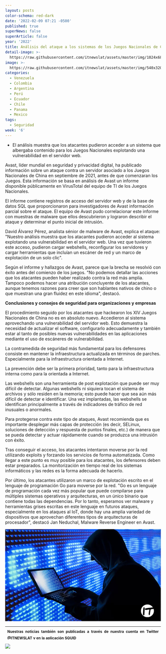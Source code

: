 ```yaml
---
layout: posts
color-schema: red-dark
date: '2022-02-09 07:21 -0500'
published: true
superNews: false
superArticle: false
year: '2022'
title: Análisis del ataque a los sistemas de los Juegos Nacionales de China
detail-image: >-
  https://raw.githubusercontent.com/itnewslat/assets/master/img/1024x680/Ataque-Hacker-G.jpg
image: >-
  https://raw.githubusercontent.com/itnewslat/assets/master/img/540x320/Ataque-Hacker-P.jpg
categories:
  - Venezuela
  - Colombia
  - Argentina
  - Perú
  - Ecuador
  - Chile
  - Panama
  - Mexico
tags:
  - Seguridad
week: '6'
---
```

- El análisis muestra que los atacantes pudieron acceder a un sistema que albergaba contenido para los Juegos Nacionales explotando una vulnerabilidad en el servidor web.

Avast, líder mundial en seguridad y privacidad digital, ha publicado información sobre un ataque contra un servidor asociado a los Juegos Nacionales de China en septiembre de 2021, antes de que comenzaran los Juegos. Esta información se basa en análisis de Avast un informe disponible públicamente en VirusTotal del equipo de TI de los Juegos Nacionales.

El informe contiene registros de acceso del servidor web y de la base de datos SQL que proporcionaron para investigadores de Avast información parcial sobre el ataque. El equipo de Avast pudo correlacionar este informe con muestras de malware que ellos descubrieron y lograron describir el ataque y determinar el punto inicial de intrusión.

David Álvarez Pérez, analista sénior de malware de Avast, explica el ataque: "Nuestro análisis muestra que los atacantes pudieron acceder al sistema explotando una vulnerabilidad en el servidor web. Una vez que tuvieron este acceso, pudieron cargar webshells, reconfigurar los servidores y cargar herramientas que incluían un escáner de red y un marco de explotación de un solo clic".

Según el informe y hallazgos de Avast, parece que la brecha se resolvió con éxito antes del comienzo de los juegos. "No podemos detallar las acciones que los atacantes pueden haber realizado contra la red más amplia. Tampoco podemos hacer una atribución concluyente de los atacantes, aunque tenemos razones para creer que son hablantes nativos de chino o que muestran una gran fluidez en este idioma", destacó.

**Conclusiones y consejos de seguridad para organizaciones y empresas**

El procedimiento seguido por los atacantes que hackearon los XIV Juegos Nacionales de China no es en absoluto nuevo. Accedieron al sistema aprovechando una vulnerabilidad del servidor web. Esto demuestra la necesidad de actualizar el software, configurarlo adecuadamente y también estar al tanto de posibles nuevas vulnerabilidades en las aplicaciones mediante el uso de escáneres de vulnerabilidad.

La contramedida de seguridad más fundamental para los defensores consiste en mantener la infraestructura actualizada en términos de parches. Especialmente para la infraestructura orientada a Internet.

La prevención debe ser la primera prioridad, tanto para la infraestructura interna como para la orientada a Internet.

Las webshells son una herramienta de post explotación que puede ser muy difícil de detectar. Algunas webshells ni siquiera tocan el sistema de archivos y sólo residen en la memoria; esto puede hacer que sea aún más difícil de detectar e identificar. Una vez implantadas, las webshells se identifican principalmente a través de indicadores de tráfico de red inusuales o anormales.

Para protegerse contra este tipo de ataques, Avast recomienda que es importante desplegar más capas de protección (es decir, SELinux, soluciones de detección y respuesta de puntos finales, etc.) de manera que se pueda detectar y actuar rápidamente cuando se produzca una intrusión con éxito.

Tras conseguir el acceso, los atacantes intentaron moverse por la red utilizando exploits y forzando los servicios de forma automatizada. Como llegar a este punto es muy posible para los atacantes, los defensores deben estar preparados. La monitorización en tiempo real de los sistemas informáticos y las redes es la forma adecuada de hacerlo.

Por último, los atacantes utilizaron un marco de explotación escrito en el lenguaje de programación Go para moverse por la red. "Go es un lenguaje de programación cada vez más popular que puede compilarse para múltiples sistemas operativos y arquitecturas, en un único binario que contiene todas las dependencias. Por lo tanto, esperamos ver malware y herramientas grises escritas en este lenguaje en futuros ataques, especialmente en los ataques al IoT, donde hay una amplia variedad de dispositivos que aprovechan diferentes tipos de arquitecturas de procesador", destacó Jan Neduchal, Malware Reverse Engineer en Avast.

![](https://raw.githubusercontent.com/itnewslat/assets/master/img/540x320/Ataque-Hacker-P.jpg)


<table style="height: 42px;" width="569">
<tbody>
<tr>
<td style="text-align: justify;"><sub><strong>Nuestras noticias también son publicadas a través de nuestra cuenta en Twitter <a href="https://twitter.com/itnewslat?lang=es">@ITNEWSLAT</a> y en la aplicación <a href="https://squidapp.co/en/">SQUID</a></strong></sub></td>
</tr>
</tbody>
</table>

<img src="https://tracker.metricool.com/c3po.jpg?hash=56f88a41e39ab42c063cc51676587a04"/>